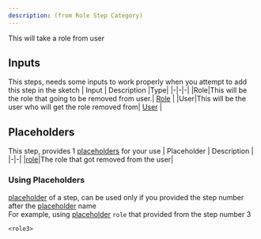 ```yaml
---
description: (from Role Step Category)
---
```

This will take a role from user

## Inputs
This steps, needs some inputs to work properly when you attempt to add this step in the sketch
| Input      | Description |Type|
|-|-|-|
|Role|This will be the role that going to be removed from user.| [ Role](../inputs/role.md) |
|User|This will be the user who will get the role removed from| [ User](../inputs/user.md) |

## Placeholders
This step, provides 1 [placeholders](../tutorials/placeholder.md) for your use
| Placeholder      | Description |
|-|-|
|[role](../placeholders/role.md)|The role that got removed from the user|

### Using Placeholders
[placeholder](../tutorials/placeholder.md) of a step, can be used only if you provided the step number after the [placeholder](../tutorials/placeholder.md) name\
For example, using [placeholder](../tutorials/placeholder.md) `role` that provided from the step number 3
 
```
<role3>
```

